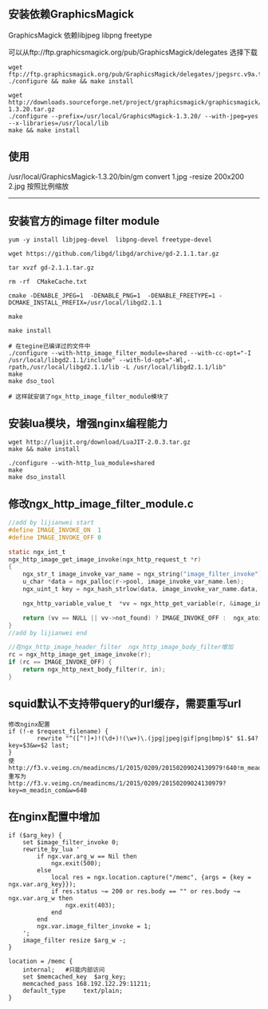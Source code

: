 ## 安装依赖GraphicsMagick

GraphicsMagick 依赖libjpeg  libpng  freetype

可以从ftp://ftp.graphicsmagick.org/pub/GraphicsMagick/delegates 选择下载

```SHELL
wget ftp://ftp.graphicsmagick.org/pub/GraphicsMagick/delegates/jpegsrc.v9a.tar.gz
./configure && make && make install
```
```SHELL
wget http://downloads.sourceforge.net/project/graphicsmagick/graphicsmagick/1.3.20/GraphicsMagick-1.3.20.tar.gz
./configure --prefix=/usr/local/GraphicsMagick-1.3.20/ --with-jpeg=yes  --x-libraries=/usr/local/lib
make && make install
```

## 使用
/usr/local/GraphicsMagick-1.3.20/bin/gm  convert 1.jpg  -resize 200x200 2.jpg 按照比例缩放

------
## 安装官方的image filter module
```SHELL
yum -y install libjpeg-devel  libpng-devel freetype-devel

wget https://github.com/libgd/libgd/archive/gd-2.1.1.tar.gz

tar xvzf gd-2.1.1.tar.gz

rm -rf  CMakeCache.txt

cmake -DENABLE_JPEG=1  -DENABLE_PNG=1  -DENABLE_FREETYPE=1 -DCMAKE_INSTALL_PREFIX=/usr/local/libgd2.1.1

make 

make install

# 在tegine已编译过的文件中
./configure --with-http_image_filter_module=shared --with-cc-opt="-I /usr/local/libgd2.1.1/include" --with-ld-opt="-Wl,-rpath,/usr/local/libgd2.1.1/lib -L /usr/local/libgd2.1.1/lib"
make
make dso_tool

# 这样就安装了ngx_http_image_filter_module模块了
```

## 安装lua模块，增强nginx编程能力
```SHELL
wget http://luajit.org/download/LuaJIT-2.0.3.tar.gz
make && make install

./configure --with-http_lua_module=shared
make
make dso_install
```

## 修改ngx_http_image_filter_module.c

```C
//add by lijianwei start
#define IMAGE_INVOKE_ON  1
#define IMAGE_INVOKE_OFF 0

static ngx_int_t
ngx_http_image_get_image_invoke(ngx_http_request_t *r)
{
	ngx_str_t image_invoke_var_name = ngx_string("image_filter_invoke");
	u_char *data = ngx_palloc(r->pool, image_invoke_var_name.len);
	ngx_uint_t key = ngx_hash_strlow(data, image_invoke_var_name.data, image_invoke_var_name.len);

	ngx_http_variable_value_t  *vv = ngx_http_get_variable(r, &image_invoke_var_name, key);

	return (vv == NULL || vv->not_found) ? IMAGE_INVOKE_OFF :  ngx_atoi(vv->data, vv->len);
}
//add by lijianwei end

//在ngx_http_image_header_filter  ngx_http_image_body_filter增加
rc = ngx_http_image_get_image_invoke(r);
if (rc == IMAGE_INVOKE_OFF) {
    return ngx_http_next_body_filter(r, in);
}
```


## squid默认不支持带query的url缓存，需要重写url
	修改nginx配置
	if (!-e $request_filename) {
		    rewrite "^([^!]+)!(\d+)!(\w+)\.(jpg|jpeg|gif|png|bmp)$" $1.$4?key=$3&w=$2 last;
	}
	使
	http://f3.v.veimg.cn/meadincms/1/2015/0209/20150209024130979!640!m_meadin_com.jpg
	重写为
	http://f3.v.veimg.cn/meadincms/1/2015/0209/20150209024130979?key=m_meadin_com&w=640

## 在nginx配置中增加

	if ($arg_key) {
		set $image_filter_invoke 0;
		rewrite_by_lua '
			if ngx.var.arg_w == Nil then
				ngx.exit(500);
			else
				local res = ngx.location.capture("/memc", {args = {key = ngx.var.arg_key}});
				if res.status ~= 200 or res.body == "" or res.body ~= ngx.var.arg_w then
					ngx.exit(403);
				end
			end
			ngx.var.image_filter_invoke = 1;
		';
		image_filter resize $arg_w -;
	}

	location = /memc {
		internal;   #只能内部访问
		set $memcached_key  $arg_key;
		memcached_pass 168.192.122.29:11211;
		default_type     text/plain;
	}
